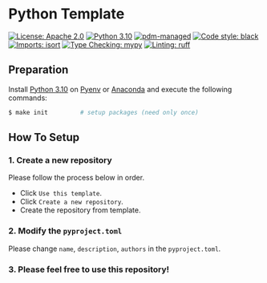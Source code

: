 # Python Template

[![License: Apache 2.0](https://img.shields.io/badge/license-Apache--2.0-green.svg)](https://opensource.org/licenses/Apache-2.0)
[![Python 3.10](https://img.shields.io/badge/python-3.10-blue.svg)](https://www.python.org/downloads/release/python-3100)
[![pdm-managed](https://img.shields.io/badge/pdm-managed-blueviolet)](https://pdm.fming.dev)
[![Code style: black](https://img.shields.io/badge/code%20style-black-000000.svg)](https://github.com/psf/black)
[![Imports: isort](https://img.shields.io/badge/imports-isort-white)](https://pycqa.github.io/isort)
[![Type Checking: mypy](https://img.shields.io/badge/type%20checking-mypy-red)](https://github.com/python/mypy)
[![Linting: ruff](https://img.shields.io/badge/linting-ruff-purple)](https://github.com/astral-sh/ruff)

## Preparation

Install [Python 3.10](https://www.python.org/downloads/release/python-3100/) on [Pyenv](https://github.com/pyenv/pyenv#installation) or [Anaconda](https://docs.anaconda.com/anaconda/install/index.html) and execute the following commands:

```bash
$ make init         # setup packages (need only once)
```

## How To Setup

### 1. Create a new repository

Please follow the process below in order.

- Click `Use this template`.
- Click `Create a new repository`.
- Create the repository from template.

### 2. Modify the `pyproject.toml`

Please change `name`, `description`, `authors` in the `pyproject.toml`.

### 3. Please feel free to use this repository!
